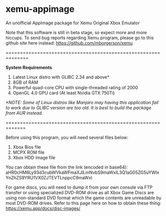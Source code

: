 # xemu-appimage
An unofficial AppImage package for Xemu Original Xbox Emulator

Note that this software is still in beta stage, so expect more and more hiccups. To send bug reports regarding Xemu program, please go to this github site here instead: https://github.com/mborgerson/xemu

==============================================================

<b>System Requirements</b>
1. Latest Linux distro with GLIBC 2.34 and above*
2. 8GB of RAM
3. Powerful quad-core CPU with single-threaded rating of 2000
4. OpenGL 4.0 GPU card (At least Nvidia GTX 750Ti)

<i>*NOTE: Some of Linux distros like Manjaro may having this application fail to work due to GLIBC version are too old. It is best to build the package from AUR instead.</i>

=============================================================

Before using this program, you will need several files below:
1. Xbox Bios file
2. MCPX ROM file
3. Xbox HDD image file

You can obtain these file from the link (encoded in base64): aHR0cHM6Ly93d3cubWVkaWFmaXJlLmNvbS9maWxlL3Q1aG05ZG5uYWlxYnZhZS9YRU1VX0ZJTEVTLnppcC9maWxl


For game discs, you will need to dump it from your own console via FTP transfer or using specialized DVD-ROM drive as all Xbox Game Discs are using non-standard DVD format which the game contents are unreadable by most DVD-ROM drives. Refer to this page here on how to obtain these thing: https://xemu.app/docs/disc-images/
